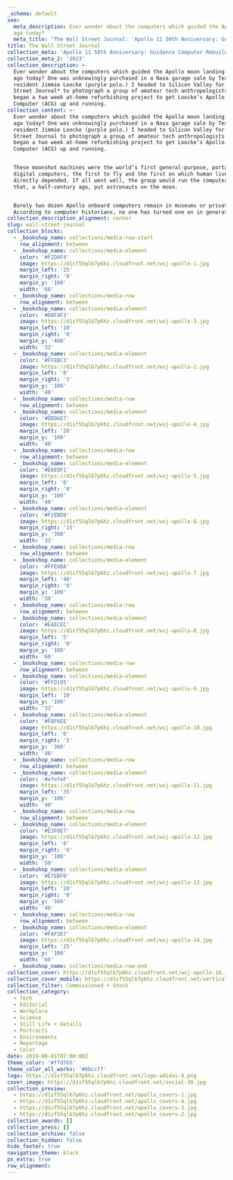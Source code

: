 ```yaml
---
_schema: default
seo:
  meta_description: Ever wonder about the computers which guided the Apollo moon landing 50 years
  ago today?
  meta_title: "The Wall Street Journal: 'Apollo 11 50th Anniversary: Guidance Computer Rebuild'"
title: The Wall Street Journal
collection_meta: 'Apollo 11 50th Anniversary: Guidance Computer Rebuild'
collection_meta_2: '2023'
collection_description: >-
  Ever wonder about the computers which guided the Apollo moon landing 50 years
  ago today? One was unknowingly purchased in a Nasa garage sale by Texas
  resident Jimmie Loocke (purple polo.) I headed to Silicon Valley for *The Wall
  Street Journal* to photograph a group of amateur tech anthropologists as they
  began a two week at-home refurbishing project to get Loocke’s Apollo Guidance
  Computer (ACG) up and running.
collection_content: >-
  Ever wonder about the computers which guided the Apollo moon landing 50 years
  ago today? One was unknowingly purchased in a Nasa garage sale by Texas
  resident Jimmie Loocke (purple polo.) I headed to Silicon Valley for The Wall
  Street Journal to photograph a group of amateur tech anthropologists as they
  began a two week at-home refurbishing project to get Loocke’s Apollo Guidance
  Computer (ACG) up and running.


  These moonshot machines were the world’s first general-purpose, portable,
  digital computers, the first to fly and the first on which human lives
  directly depended. If all went well, the group would run the computer programs
  that, a half-century ago, put astronauts on the moon.⁠


  Barely two dozen Apollo onboard computers remain in museums or private hands.
  According to computer historians, no one has turned one on in generations.
collection_description_alignment: center
slug: wall-street-journal
collection_blocks:
  - _bookshop_name: collections/media-row-start
    row_alignment: between
  - _bookshop_name: collections/media-element
    color: '#F2DAF4'
    image: https://d1sf55qlb7p6hz.cloudfront.net/wsj-apollo-1.jpg
    margin_left: '25'
    margin_right: '0'
    margin_y: '100'
    width: '60'
  - _bookshop_name: collections/media-row
    row_alignment: between
  - _bookshop_name: collections/media-element
    color: '#D8F4F3'
    image: https://d1sf55qlb7p6hz.cloudfront.net/wsj-apollo-3.jpg
    margin_left: '10'
    margin_right: '0'
    margin_y: '400'
    width: '33'
  - _bookshop_name: collections/media-element
    color: '#FFEBC3'
    image: https://d1sf55qlb7p6hz.cloudfront.net/wsj-apollo-2.jpg
    margin_left: '0'
    margin_right: '5'
    margin_y: '100'
    width: '40'
  - _bookshop_name: collections/media-row
    row_alignment: between
  - _bookshop_name: collections/media-element
    color: '#DDD6E7'
    image: https://d1sf55qlb7p6hz.cloudfront.net/wsj-apollo-4.jpg
    margin_left: '20'
    margin_y: '100'
    width: '40'
  - _bookshop_name: collections/media-row
    row_alignment: between
  - _bookshop_name: collections/media-element
    color: '#E6E9F1'
    image: https://d1sf55qlb7p6hz.cloudfront.net/wsj-apollo-5.jpg
    margin_left: '0'
    margin_right: '0'
    margin_y: '100'
    width: '40'
  - _bookshop_name: collections/media-element
    color: '#F2EBD8'
    image: https://d1sf55qlb7p6hz.cloudfront.net/wsj-apollo-6.jpg
    margin_right: '15'
    margin_y: '300'
    width: '33'
  - _bookshop_name: collections/media-row
    row_alignment: between
  - _bookshop_name: collections/media-element
    color: '#FFE0BA'
    image: https://d1sf55qlb7p6hz.cloudfront.net/wsj-apollo-7.jpg
    margin_left: '40'
    margin_right: '0'
    margin_y: '100'
    width: '50'
  - _bookshop_name: collections/media-row
    row_alignment: between
  - _bookshop_name: collections/media-element
    color: '#EAECEC'
    image: https://d1sf55qlb7p6hz.cloudfront.net/wsj-apollo-8.jpg
    margin_left: '5'
    margin_right: '0'
    margin_y: '100'
    width: '60'
  - _bookshop_name: collections/media-row
    row_alignment: between
  - _bookshop_name: collections/media-element
    color: '#FFD195'
    image: https://d1sf55qlb7p6hz.cloudfront.net/wsj-apollo-9.jpg
    margin_left: '10'
    margin_y: '100'
    width: '33'
  - _bookshop_name: collections/media-element
    color: '#F8F6EE'
    image: https://d1sf55qlb7p6hz.cloudfront.net/wsj-apollo-10.jpg
    margin_left: '0'
    margin_right: '5'
    margin_y: '300'
    width: '40'
  - _bookshop_name: collections/media-row
    row_alignment: between
  - _bookshop_name: collections/media-element
    color: '#efefeF'
    image: https://d1sf55qlb7p6hz.cloudfront.net/wsj-apollo-11.jpg
    margin_left: '35'
    margin_y: '100'
    width: '40'
  - _bookshop_name: collections/media-row
    row_alignment: between
  - _bookshop_name: collections/media-element
    color: '#E3F0E7'
    image: https://d1sf55qlb7p6hz.cloudfront.net/wsj-apollo-12.jpg
    margin_left: '0'
    margin_right: '0'
    margin_y: '100'
    width: '50'
  - _bookshop_name: collections/media-element
    color: '#E7EBF0'
    image: https://d1sf55qlb7p6hz.cloudfront.net/wsj-apollo-13.jpg
    margin_left: '10'
    margin_right: '0'
    margin_y: '500'
    width: '40'
  - _bookshop_name: collections/media-row
    row_alignment: between
  - _bookshop_name: collections/media-element
    color: '#FAF3E7'
    image: https://d1sf55qlb7p6hz.cloudfront.net/wsj-apollo-14.jpg
    margin_left: '25'
    margin_y: '100'
    width: '60'
  - _bookshop_name: collections/media-row-end
collection_cover: https://d1sf55qlb7p6hz.cloudfront.net/wsj-apollo-10.jpg
collection_cover_mobile: https://d1sf55qlb7p6hz.cloudfront.net/verticalcovers-20.jpg
collection_filter: Commissioned + Stock
collection_category:
  - Tech
  - Editorial
  - Workplace
  - Science
  - Still Life + Details
  - Portraits
  - Environments
  - Reportage
  - Color
date: 2019-08-01T07:00:00Z
theme_color: '#ffd765'
theme_color_all_works: '#6bccff'
logo: https://d1sf55qlb7p6hz.cloudfront.net/logo-adidas-8.png
cover_image: https://d1sf55qlb7p6hz.cloudfront.net/social-30.jpg
collection_preview:
  - https://d1sf55qlb7p6hz.cloudfront.net/apollo_covers-1.jpg
  - https://d1sf55qlb7p6hz.cloudfront.net/apollo_covers-4.jpg
  - https://d1sf55qlb7p6hz.cloudfront.net/apollo_covers-3.jpg
  - https://d1sf55qlb7p6hz.cloudfront.net/apollo_covers-2.jpg
collection_awards: []
collection_press: []
collection_archive: false
collection_hidden: false
hide_footer: true
navigation_theme: black
px_extra: true
row_alignment:
---
```

